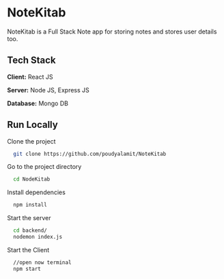 # NoteKitab

NoteKitab is a Full Stack Note app for storing notes and stores user details too.

## Tech Stack

**Client:** React JS

**Server:** Node JS, Express JS

**Database:** Mongo DB
  
## Run Locally

Clone the project

```bash
  git clone https://github.com/poudyalamit/NoteKitab
```

Go to the project directory

```bash
  cd NodeKitab
```

Install dependencies

```bash
  npm install
```


Start the server

```bash
  cd backend/
  nodemon index.js
```
Start the Client

```bash
  //open now terminal
  npm start
```
